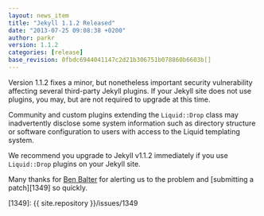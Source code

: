 ```yaml
---
layout: news_item
title: "Jekyll 1.1.2 Released"
date: "2013-07-25 09:08:38 +0200"
author: parkr
version: 1.1.2
categories: [release]
base_revision: 0fbdc6944041147c2d21b306751b078860b6603b[]
---
```


<!--original
---
layout: news_item
title: "Jekyll 1.1.2 Released"
date: "2013-07-25 09:08:38 +0200"
author: parkr
version: 1.1.2
categories: [release]
---
-->

Version 1.1.2 fixes a minor, but nonetheless important security vulnerability affecting several third-party Jekyll plugins. If your Jekyll site does not use plugins, you may, but are not required to upgrade at this time.

<!--original
Version 1.1.2 fixes a minor, but nonetheless important security vulnerability affecting several third-party Jekyll plugins. If your Jekyll site does not use plugins, you may, but are not required to upgrade at this time.
-->

Community and custom plugins extending the `Liquid::Drop` class may inadvertently disclose some system information such as directory structure or software configuration to users with access to the Liquid templating system.

<!--original
Community and custom plugins extending the `Liquid::Drop` class may inadvertently disclose some system information such as directory structure or software configuration to users with access to the Liquid templating system.
-->

We recommend you upgrade to Jekyll v1.1.2 immediately if you use `Liquid::Drop` plugins on your Jekyll site.

<!--original
We recommend you upgrade to Jekyll v1.1.2 immediately if you use `Liquid::Drop` plugins on your Jekyll site.
-->

Many thanks for [Ben Balter](https://github.com/benbalter) for alerting us to the problem
and [submitting a patch][1349] so quickly.

<!--original
Many thanks for [Ben Balter](https://github.com/benbalter) for alerting us to the problem
and [submitting a patch][1349] so quickly.
-->

[230]: https://github.com/Shopify/liquid/pull/230
[1349]: {{ site.repository }}/issues/1349

<!--original
[230]: https://github.com/Shopify/liquid/pull/230
[1349]: {{ site.repository }}/issues/1349
-->
